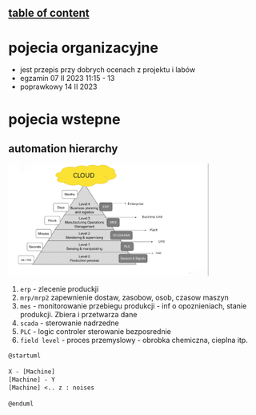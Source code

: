 ## [table of content](../readme.md)

# pojecia organizacyjne

- jest przepis przy dobrych ocenach z projektu i labów
- egzamin 07 II 2023 11:15 - 13
- poprawkowy 14 II 2023

# pojecia wstepne

## automation hierarchy
<img src="piramid.png" width="400" />


1. `erp` - zlecenie produckji
2. `mrp/mrp2` zapewnienie dostaw, zasobow, osob, czasow maszyn
2. `mes` - monitorowanie przebiegu produkcji - inf o opoznieniach, stanie produkcji. Zbiera i przetwarza dane  
3. `scada` - sterowanie nadrzedne
4. `PLC` - logic controler sterowanie bezposrednie
5. `field level` - proces przemyslowy - obrobka chemiczna, cieplna itp.

```plantuml
@startuml

X - [Machine]
[Machine] - Y
[Machine] <.. z : noises

@enduml

```
